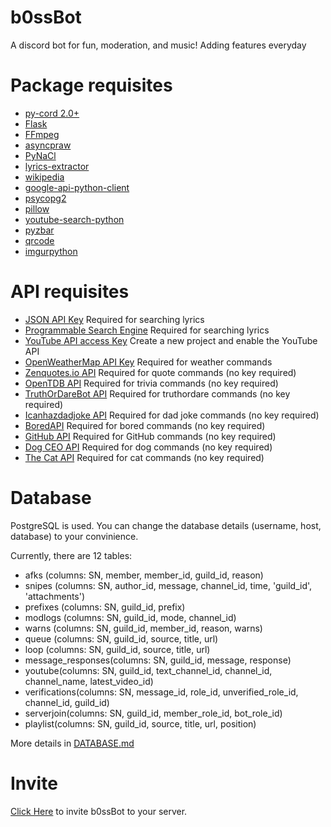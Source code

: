 # b0ssBot
A discord bot for fun, moderation, and music! Adding features everyday

# Package requisites
+ [py-cord 2.0+](https://github.com/Pycord-Development/pycord)
+ [Flask](https://pypi.org/project/Flask/)
+ [FFmpeg](https://www.ffmpeg.org/)
+ [asyncpraw](https://pypi.org/project/asyncpraw/)
+ [PyNaCl](https://pypi.org/project/PyNaCl/)
+ [lyrics-extractor](https://pypi.org/project/lyrics-extractor/)
+ [wikipedia](https://pypi.org/project/wikipedia/)
+ [google-api-python-client](https://pypi.org/project/google-api-python-client/)
+ [psycopg2](https://pypi.org/project/psycopg2/)
+ [pillow](https://pypi.org/project/Pillow/)
+ [youtube-search-python](https://pypi.org/project/youtube-search-python/)
+ [pyzbar](https://pypi.org/project/pyzbar/)
+ [qrcode](https://pypi.org/project/qrcode/)
+ [imgurpython](https://pypi.org/project/imgurpython/)

# API requisites
+ [JSON API Key](https://developers.google.com/custom-search/v1/overview) Required for searching lyrics
+ [Programmable Search Engine](https://cse.google.com/cse/create/new) Required for searching lyrics
+ [YouTube API access Key](https://console.developers.google.com) Create a new project and enable the YouTube API
+ [OpenWeatherMap API Key](https://openweathermap.org/api) Required for weather commands
+ [Zenquotes.io API](https://zenquotes.io/api) Required for quote commands (no key required)
+ [OpenTDB API](https://opentdb.com/api_config.php) Required for trivia commands (no key required)
+ [TruthOrDareBot API](https://docs.truthordarebot.xyz/api-docs) Required for truthordare commands (no key required)
+ [Icanhazdadjoke API](https://icanhazdadjoke.com/api) Required for dad joke commands (no key required)
+ [BoredAPI](https://boredapi.com/api) Required for bored commands (no key required)
+ [GitHub API](https://developer.github.com/v3/) Required for GitHub commands (no key required)
+ [Dog CEO API](https://dog.ceo/dog-api/) Required for dog commands (no key required)
+ [The Cat API](https://thecatapi.com/) Required for cat commands (no key required)

# Database 
PostgreSQL is used. You can change the database details (username, host, database) to your convinience. 

Currently, there are 12 tables:
+ afks (columns: SN, member, member_id, guild_id, reason)
+ snipes (columns: SN, author_id, message, channel_id, time, 'guild_id', 'attachments')
+ prefixes (columns: SN, guild_id, prefix)
+ modlogs (columns: SN, guild_id, mode, channel_id)
+ warns (columns: SN, guild_id, member_id, reason, warns)
+ queue (columns: SN, guild_id, source, title, url)
+ loop (columns: SN, guild_id, source, title, url)
+ message_responses(columns: SN, guild_id, message, response)
+ youtube(columns: SN, guild_id, text_channel_id, channel_id, channel_name, latest_video_id)
+ verifications(columns: SN, message_id, role_id, unverified_role_id, channel_id, guild_id)
+ serverjoin(columns: SN, guild_id, member_role_id, bot_role_id)
+ playlist(columns: SN, guild_id, source, title, url, position)

More details in [DATABASE.md](https://github.com/SandeepKanekal/b0ssBot/blob/main/DATABASE.md)

# Invite
[Click Here](https://discord.com/api/oauth2/authorize?client_id=930715008025890887&permissions=8&scope=bot%20applications.commands) to invite b0ssBot to your server.
